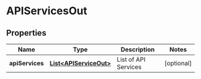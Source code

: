 
# APIServicesOut

## Properties
Name | Type | Description | Notes
------------ | ------------- | ------------- | -------------
**apiServices** | [**List&lt;APIServiceOut&gt;**](APIServiceOut.md) | List of API Services |  [optional]



